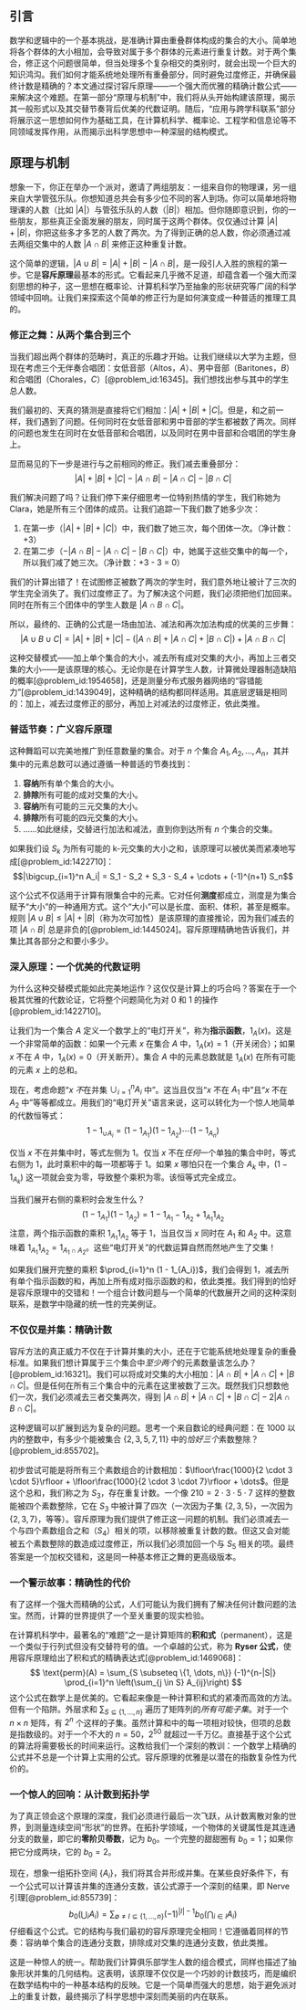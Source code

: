 ## 引言
数学和逻辑中的一个基本挑战，是准确计算由重叠群体构成的集合的大小。简单地将各个群体的大小相加，会导致对属于多个群体的元素进行重复计数。对于两个集合，修正这个问题很简单，但当处理多个复杂相交的类别时，就会出现一个巨大的知识鸿沟。我们如何才能系统地处理所有重叠部分，同时避免过度修正，并确保最终计数是精确的？本文通过探讨容斥原理——一个强大而优雅的精确计数公式——来解决这个难题。在第一部分“原理与机制”中，我们将从头开始构建该原理，揭示其一般形式以及其交替节奏背后优美的代数证明。随后，“应用与跨学科联系”部分将展示这一思想如何作为基础工具，在计算机科学、概率论、工程学和信息论等不同领域发挥作用，从而揭示出科学思想中一种深层的结构模式。

## 原理与机制

想象一下，你正在举办一个派对，邀请了两组朋友：一组来自你的物理课，另一组来自大学管弦乐队。你想知道总共会有多少位不同的客人到场。你可以简单地将物理课的人数（比如 $|A|$）与管弦乐队的人数（$|B|$）相加。但你随即意识到，你的一些朋友，那些真正全面发展的朋友，同时属于这两个群体。仅仅通过计算 $|A| + |B|$，你把这些多才多艺的人数了两次。为了得到正确的总人数，你必须通过减去两组交集中的人数 $|A \cap B|$ 来修正这种重复计数。

这个简单的逻辑，$|A \cup B| = |A| + |B| - |A \cap B|$，是一段引人入胜的旅程的第一步。它是**容斥原理**最基本的形式。它看起来几乎微不足道，却蕴含着一个强大而深刻思想的种子，这一思想在概率论、计算机科学乃至抽象的形状研究等广阔的科学领域中回响。让我们来探索这个简单的修正行为是如何演变成一种普适的推理工具的。

### 修正之舞：从两个集合到三个

当我们超出两个群体的范畴时，真正的乐趣才开始。让我们继续以大学为主题，但现在考虑三个无伴奏合唱团：女低音部（Altos，$A$）、男中音部（Baritones，$B$）和合唱团（Chorales，$C$）[@problem_id:16345]。我们想找出参与其中的学生总人数。

我们最初的、天真的猜测是直接将它们相加：$|A| + |B| + |C|$。但是，和之前一样，我们遇到了问题。任何同时在女低音部和男中音部的学生都被数了两次。同样的问题也发生在同时在女低音部和合唱团，以及同时在男中音部和合唱团的学生身上。

显而易见的下一步是进行与之前相同的修正。我们减去重叠部分：
$$|A| + |B| + |C| - |A \cap B| - |A \cap C| - |B \cap C|$$

我们解决问题了吗？让我们停下来仔细思考一位特别热情的学生，我们称她为 Clara，她是所有三个团体的成员。让我们追踪一下我们数了她多少次：
1. 在第一步（$|A| + |B| + |C|$）中，我们数了她三次，每个团体一次。（净计数：+3）
2. 在第二步（$-|A \cap B| - |A \cap C| - |B \cap C|$）中，她属于这些交集中的每一个，所以我们减了她三次。（净计数：+3 - 3 = 0）

我们的计算出错了！在试图修正被数了两次的学生时，我们意外地让被计了三次的学生完全消失了。我们过度修正了。为了解决这个问题，我们必须把他们加回来。同时在所有三个团体中的学生人数是 $|A \cap B \cap C|$。

所以，最终的、正确的公式是一场由加法、减法和再次加法构成的优美的三步舞：
$$|A \cup B \cup C| = |A| + |B| + |C| - (|A \cap B| + |A \cap C| + |B \cap C|) + |A \cap B \cap C|$$

这种交替模式——加上单个集合的大小，减去所有成对交集的大小，再加上三者交集的大小——是该原理的核心。无论你是在计算学生人数，计算微处理器制造缺陷的概率[@problem_id:1954658]，还是测量分布式服务器网络的“容错能力”[@problem_id:1439049]，这种精确的结构都同样适用。其底层逻辑是相同的：加上，减去过度修正的部分，再加上对减法的过度修正，依此类推。

### 普适节奏：广义容斥原理

这种舞蹈可以完美地推广到任意数量的集合。对于 $n$ 个集合 $A_1, A_2, \dots, A_n$，其并集中的元素总数可以通过遵循一种普适的节奏找到：
1. **容纳**所有单个集合的大小。
2. **排除**所有可能的成对交集的大小。
3. **容纳**所有可能的三元交集的大小。
4. **排除**所有可能的四元交集的大小。
5. ......如此继续，交替进行加法和减法，直到你到达所有 $n$ 个集合的交集。

如果我们设 $S_k$ 为所有可能的 k-元交集的大小之和，该原理可以被优美而紧凑地写成[@problem_id:1422710]：
$$|\bigcup_{i=1}^n A_i| = S_1 - S_2 + S_3 - S_4 + \cdots + (-1)^{n+1} S_n$$

这个公式不仅适用于计算有限集合中的元素。它对任何**测度**都成立，测度是为集合赋予“大小”的一种通用方式。这个“大小”可以是长度、面积、体积，甚至是概率。规则 $|A \cup B| \le |A| + |B|$（称为次可加性）是该原理的直接推论，因为我们减去的项 $|A \cap B|$ 总是非负的[@problem_id:1445024]。容斥原理精确地告诉我们，并集比其各部分之和要小多少。

### 深入原理：一个优美的代数证明

为什么这种交替模式能如此完美地运作？这仅仅是计算上的巧合吗？答案在于一个极其优雅的代数论证，它将整个问题简化为对 0 和 1 的操作[@problem_id:1422710]。

让我们为一个集合 $A$ 定义一个数学上的“电灯开关”，称为**指示函数**，$1_A(x)$。这是一个非常简单的函数：如果一个元素 $x$ 在集合 $A$ 中，$1_A(x) = 1$（开关闭合）；如果 $x$ 不在 $A$ 中，$1_A(x) = 0$（开关断开）。集合 $A$ 中的元素总数就是 $1_A(x)$ 在所有可能的元素 $x$ 上的总和。

现在，考虑命题“$x$ *不*在并集 $\cup_{i=1}^n A_i$ 中”。这当且仅当“$x$ 不在 $A_1$ 中”且“$x$ 不在 $A_2$ 中”等等都成立。用我们的“电灯开关”语言来说，这可以转化为一个惊人地简单的代数恒等式：
$$1 - 1_{\cup A_i} = (1 - 1_{A_1})(1 - 1_{A_2})\cdots(1 - 1_{A_n})$$

仅当 $x$ 不在并集中时，等式左侧为 1。仅当 $x$ 不在*任何*一个单独的集合中时，等式右侧为 1，此时乘积中的每一项都等于 1。如果 $x$ 哪怕只在一个集合 $A_k$ 中，$(1 - 1_{A_k})$ 这一项就会变为零，导致整个乘积为零。该恒等式完全成立。

当我们展开右侧的乘积时会发生什么？
$$(1 - 1_{A_1})(1 - 1_{A_2}) = 1 - 1_{A_1} - 1_{A_2} + 1_{A_1}1_{A_2}$$
注意，两个指示函数的乘积 $1_{A_1}1_{A_2}$ 等于 1，当且仅当 $x$ 同时在 $A_1$ 和 $A_2$ 中。这意味着 $1_{A_1}1_{A_2} = 1_{A_1 \cap A_2}$。这些“电灯开关”的代数运算自然而然地产生了交集！

如果我们展开完整的乘积 $\prod_{i=1}^n (1 - 1_{A_i})$，我们会得到 1，减去所有单个指示函数的和，再加上所有成对指示函数的和，依此类推。我们得到的恰好是容斥原理中的交错和！一个组合计数问题与一个简单的代数展开之间的这种深刻联系，是数学中隐藏的统一性的完美例证。

### 不仅仅是并集：精确计数

容斥方法的真正威力不仅在于计算并集的大小，还在于它能系统地处理复杂的重叠标准。如果我们想计算属于三个集合中*至少两个*的元素数量该怎么办？[@problem_id:16321]。我们可以将成对交集的大小相加：$|A \cap B| + |A \cap C| + |B \cap C|$。但是任何在所有三个集合中的元素在这里被数了三次。既然我们只想数他们一次，我们必须减去三者交集两次，得到 $|A \cap B| + |A \cap C| + |B \cap C| - 2|A \cap B \cap C|$。

这种逻辑可以扩展到远为复杂的问题。思考一个来自数论的经典问题：在 1000 以内的整数中，有多少个能被集合 $\{2, 3, 5, 7, 11\}$ 中的*恰好三个*素数整除？[@problem_id:855702]。

初步尝试可能是将所有三个素数组合的计数相加：$\lfloor\frac{1000}{2 \cdot 3 \cdot 5}\rfloor + \lfloor\frac{1000}{2 \cdot 3 \cdot 7}\rfloor + \dots$。但是这个总和，我们称之为 $S_3$，存在重复计数。一个像 $210 = 2 \cdot 3 \cdot 5 \cdot 7$ 这样的整数能被四个素数整除，它在 $S_3$ 中被计算了四次（一次因为子集 $\{2,3,5\}$，一次因为 $\{2,3,7\}$，等等）。容斥原理为我们提供了修正这一问题的机制。我们必须减去一个与四个素数组合之和（$S_4$）相关的项，以移除被重复计数的数。但这又会对能被五个素数整除的数造成过度修正，所以我们必须加回一个与 $S_5$ 相关的项。最终答案是一个加权交错和，这是同一种基本修正之舞的更高级版本。

### 一个警示故事：精确性的代价

有了这样一个强大而精确的公式，人们可能认为我们拥有了解决任何计数问题的法宝。然而，计算的世界提供了一个至关重要的现实检验。

在计算机科学中，最著名的“难题”之一是计算矩阵的**积和式**（permanent），这是一个类似于行列式但没有交替符号的值。一个卓越的公式，称为 **Ryser 公式**，使用容斥原理给出了积和式的精确表达式[@problem_id:1469068]：
$$ \text{perm}(A) = \sum_{S \subseteq \{1, \dots, n\}} (-1)^{n-|S|} \prod_{i=1}^n \left(\sum_{j \in S} A_{ij}\right) $$
这个公式在数学上是优美的。它看起来像是一种计算积和式的紧凑而高效的方法。但有一个陷阱。外层求和 $\sum_{S \subseteq \{1, \dots, n\}}$ 遍历了矩阵列的*所有可能子集*。对于一个 $n \times n$ 矩阵，有 $2^n$ 个这样的子集。虽然计算和中的每一项相对较快，但项的总数是指数级的。对于一个不大的 $n=50$，$2^{50}$ 就超过一千万亿。直接基于这个公式的算法将需要极长的时间来运行。这教给我们一个深刻的教训：一个数学上精确的公式并不总是一个计算上实用的公式。容斥原理的优雅是以潜在的指数复杂性为代价的。

### 一个惊人的回响：从计数到拓扑学

为了真正领会这个原理的深度，我们必须进行最后一次飞跃，从计数离散对象的世界，到测量连续空间“形状”的世界。在拓扑学领域，一个物体的关键属性是其连通分支的数量，即它的**零阶贝蒂数**，记为 $b_0$。一个完整的甜甜圈有 $b_0=1$；如果你把它分成两块，它的 $b_0=2$。

现在，想象一组拓扑空间 $\{A_i\}$，我们将其合并形成并集。在某些良好条件下，有一个公式可以计算该并集的连通分支数，该公式源于一个深刻的结果，即 Nerve 引理[@problem_id:855739]：
$$ b_0(\bigcup_i A_i) = \sum_{\emptyset \neq I \subseteq \{1,\dots,n\}} (-1)^{|I|-1} b_0\left(\bigcap_{i \in I} A_i\right) $$
仔细看这个公式。它的结构与我们最初的容斥原理完全相同！它遵循着同样的节奏：容纳单个集合的连通分支数，排除成对交集的连通分支数，依此类推。

这是一种惊人的统一。帮助我们计算俱乐部学生人数的组合模式，同样也描述了抽象形状并集的几何结构。这表明，该原理不仅仅是一个巧妙的计数技巧，而是编织在数学结构中的一种基本结构的反映。它是一个简单而强大的思想，始于避免派对上的重复计数，最终揭示了科学思想中深刻而美丽的内在联系。

